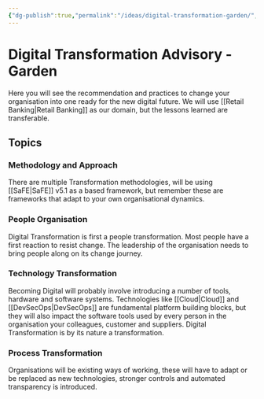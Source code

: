 ```yaml
---
{"dg-publish":true,"permalink":"/ideas/digital-transformation-garden/","tags":"gardenEntry","dgHomeLink":true,"dgPassFrontmatter":false}
---
```



# Digital Transformation Advisory - Garden
Here you will see the recommendation and practices to change your organisation into one ready for the new digital future. 
We will use [[Retail Banking|Retail Banking]] as our domain, but the lessons learned are transferable. 

## Topics
### Methodology and Approach
There are multiple Transformation methodologies, will be using [[SaFE|SaFE]] v5.1 as a based framework, but remember these are frameworks that adapt to your own organisational dynamics.

### People Organisation
Digital Transformation is first a people transformation. Most people have a first reaction to resist change. The leadership of the organisation needs to bring people along on its change journey.

### Technology Transformation
Becoming Digital will probably involve introducing a number of tools, hardware and software systems. Technologies like [[Cloud|Cloud]] and [[DevSecOps|DevSecOps]] are fundamental platform building blocks, but they will also impact the software tools used by every person in the organisation your colleagues, customer and suppliers.
Digital Transformation is by its nature a transformation.

### Process Transformation
Organisations will be existing ways of working, these will have to adapt or be replaced as new technologies, stronger controls and automated transparency is introduced. 